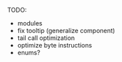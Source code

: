 
TODO:
 <!-- - fix renaming & validation -->
 <!-- - tuple constructor row -->
 <!-- - backwards generic inference -->
 <!-- - display generics -->
 - modules
 - fix tooltip (generalize component)
 - tail call optimization
 - optimize byte instructions
 - enums?